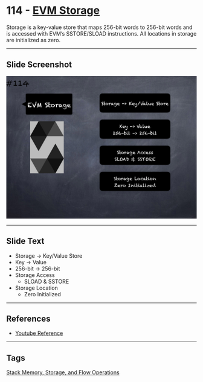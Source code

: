 # 114 - [EVM Storage](EVM%20Storage.md)
Storage is a key-value store that maps 256-bit words to 256-bit words and is accessed with EVM’s SSTORE/SLOAD instructions. All locations in storage are initialized as zero.

___
## Slide Screenshot
![114.png](../images/solidity201/114.png)
___
## Slide Text
- Storage -> Key/Value Store
- Key -> Value
- 256-bit -> 256-bit
- Storage Access
	- SLOAD & SSTORE
- Storage Location
	- Zero Initialized
___
## References
- [Youtube Reference](https://youtu.be/3bFgsmsQXrE?t=988)
___
## Tags
[Stack Memory, Storage, and Flow Operations](../Ethereum101/Stack%20Memory,%20Storage,%20and%20Flow%20Operations.md)